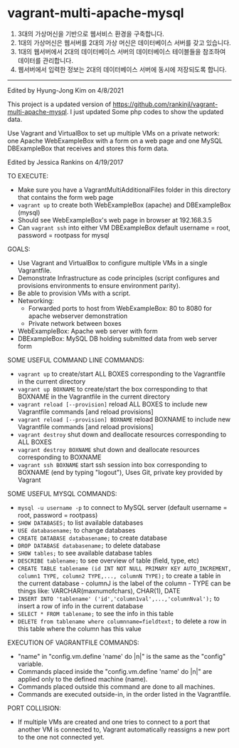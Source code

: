 # vagrant-multi-apache-mysql

1. 3대의 가상머신을 기반으로 웹서비스 환경을 구축합니다. 
2. 1대의 가상머신은 웹서버를 2대의 가상 머신은 데이터베이스 서버를 갖고 있습니다. 
3. 1대의 웹서버에서 2대의 데이터베이스 서버의 데이터베이스 테이블들을 참조하여 데이터를 관리합니다. 
4. 웹서버에서 입력한 정보는 2대의 데이터베이스 서버에 동시에 저장되도록 합니다.

---
Edited by Hyung-Jong Kim on 4/8/2021

This project is a updated version of https://github.com/rankinjl/vagrant-multi-apache-mysql. 
I just updated Some php codes to show the updated data. 

Use Vagrant and VirtualBox to set up multiple VMs on a private network: one Apache WebExampleBox with a form on a web page and one MySQL DBExampleBox that receives and stores this form data.

Edited by Jessica Rankins on 4/19/2017

TO EXECUTE:
- Make sure you have a VagrantMultiAdditionalFiles folder in this directory
		that contains the form web page
- ```vagrant up``` to create both WebExampleBox (apache) and DBExampleBox (mysql)
- Should see WebExampleBox's web page in browser at 192.168.3.5
- Can ```vagrant ssh``` into either VM
		DBExampleBox default username = root, password = rootpass for mysql

GOALS:
- Use Vagrant and VirtualBox to configure multiple VMs in a single
		Vagrantfile.
- Demonstrate Infrastructure as code principles (script configures 
		and provisions environments to ensure environment parity).
- Be able to provision VMs with a script.
- Networking:
    - Forwarded ports to host from WebExampleBox: 80 to 8080 
			for apache webserver demonstration
    - Private network between boxes
- WebExampleBox: Apache web server with form
- DBExampleBox: MySQL DB holding submitted data from web server form

SOME USEFUL COMMAND LINE COMMANDS:
- ```vagrant up``` to create/start ALL BOXES corresponding to the 
  Vagrantfile in the current directory
- ```vagrant up BOXNAME``` to create/start the box corresponding to that
		BOXNAME in the Vagrantfile in the current directory
- ```vagrant reload [--provision]``` reload ALL BOXES to include new 
		Vagrantfile commands [and reload provisions]
- ```vagrant reload [--provision] BOXNAME``` reload BOXNAME to include 
		new Vagrantfile commands [and reload provisions]
- ```vagrant destroy``` shut down and deallocate resources corresponding 
		to ALL BOXES
- ```vagrant destroy BOXNAME``` shut down and deallocate resources 
		corresponding to BOXNAME 
- ```vagrant ssh BOXNAME``` start ssh session into box corresponding to 
		BOXNAME (end by typing "logout"), Uses Git, 
		private key provided by Vagrant

SOME USEFUL MYSQL COMMANDS:
- ```mysql -u username -p``` to connect to MySQL server
		(default username = root, password = rootpass)
- ```SHOW DATABASES;``` to list available databases
- ```USE databasename;``` to change databases
- ```CREATE DATABASE databasename;``` to create database 
- ```DROP DATABASE databasename;``` to delete database
- ```SHOW tables;``` to see available database tables
- ```DESCRIBE tablename;``` to see overview of table (field, type, etc)
- ```CREATE TABLE tablename (id INT NOT NULL PRIMARY KEY AUTO_INCREMENT, column1 TYPE, column2 TYPE,..., columnN TYPE);``` 
    to create a table in the current database
		- columnJ is the label of the column
		- TYPE can be things like: VARCHAR(maxnumofchars), CHAR(1),
			DATE
- ```INSERT INTO 'tablename' ('id','column1val',...,'columnNval');``` to 
		insert a row of info in the current database
- ```SELECT * FROM tablename;``` to see the info in this table
- ```DELETE from tablename where columnname=fieldtext;``` to delete a row
		in this table where the column has this value

EXECUTION OF VAGRANTFILE COMMANDS:
- "name" in "config.vm.define 'name' do |n|" is the same as the
		"config" variable.
- Commands placed inside the "config.vm.define 'name' do |n|" are
		applied only to the defined machine (name).
- Commands placed outside this command are done to all machines.
- Commands are executed outside-in, in the order listed in the
		Vagrantfile.

PORT COLLISION:
- If multiple VMs are created and one tries to connect to a port that
		another VM is connected to, Vagrant automatically reassigns
		a new port to the one not connected yet.
